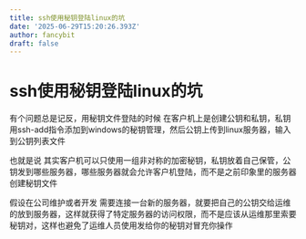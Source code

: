 ```yaml
---
title: ssh使用秘钥登陆linux的坑
date: '2025-06-29T15:20:26.393Z'
author: fancybit
draft: false
---
```

<div class="header"><h1 class="single-title animate__animated animate__pulse animate__faster">ssh使用秘钥登陆linux的坑</h1></div>

<div class="content" id="content"><p>有个问题总是记反，用秘钥文件登陆的时候 在客户机上是创建公钥和私钥，私钥用ssh-add指令添加到windows的秘钥管理，然后公钥上传到linux服务器，输入到公钥列表文件</p><p>也就是说 其实客户机可以只使用一组非对称的加密秘钥，私钥放着自己保管，公钥发到哪些服务器，哪些服务器就会允许客户机登陆，而不是之前印象里的服务器创建秘钥文件</p><p>假设在公司维护或者开发 需要连接一台新的服务器，就要把自己的公钥交给运维的放到服务器，这样就获得了特定服务器的访问权限，而不是应该从运维那里索要秘钥对，这样也避免了运维人员使用发给你的秘钥对冒充你操作</p><!-- raw HTML omitted --></div>

